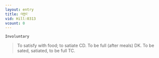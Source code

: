 ```yaml
---
layout: entry
title: འགྲང་
vid: Hill:0313
vcount: 0
---
```

`Involuntary` 
> To satisfy with food; to satiate CD\.
 To be full (after meals) DK\.
 To be sated, satiated, to be full TC\.

